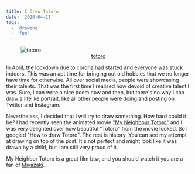 ```yaml
---
title: I Drew Totoro
date: '2020-04-11'
tags:
  - 'drawing'
  - 'fun'
---
```


<figure>
  <img src="../../assets/images/totoro.jpg" alt="totoro" loading="lazy">
  <figcaption style='text-align:center'>
  <a href='https://en.wikipedia.org/wiki/My_Neighbor_Totoro'>totoro</a>
  </figcaption>
</figure>

In April, the lockdown due to corona had started and everyone was stuck indoors. This was an apt time for bringing out old hobbies that we no longer have time for otherwise. All over social media, people were showcasing their talents. That was the first time I realised how devoid of creative talent I was. Sure, I can write a nice poem now and then, but there's no way I can draw a lifelike portrait, like all other people were doing and posting on Twitter and Instagram.

Nevertheless, I decided that I will try to draw something. How hard could it be? I had recently seen the animated movie ["My Neighbour Totoro"](https://en.wikipedia.org/wiki/My_Neighbor_Totoro) and I was very delighted over how beautiful "Totoro" from the movie looked. So I googled "How to draw Totoro". The rest is history. You can see my attempt at drawing on top of the post. It's not perfect and might look like it was drawn by a child, but I am still very proud of it.

My Neighbor Totoro is a great film btw, and you should watch it you are a fan of [Miyazaki](https://en.wikipedia.org/wiki/Hayao_Miyazaki).
